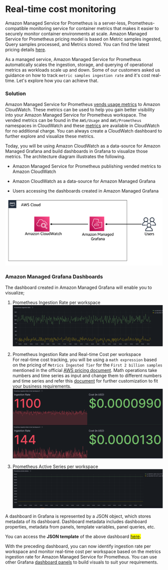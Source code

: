 # Real-time cost monitoring

Amazon Managed Service for Prometheus is a server-less, Prometheus-compatible monitoring service for container metrics that makes it easier to securely monitor container environments at scale. Amazon Managed Service for Prometheus pricing model is based on Metric samples ingested, Query samples processed, and Metrics stored. You can find the latest pricing details [here][pricing]. 

As a managed service, Amazon Managed Service for Prometheus automatically scales the ingestion, storage, and querying of operational metrics as workloads scale up and down. Some of our customers asked us guidance on how to track `metric samples ingestion rate` and it's cost real-time. Let's explore how you can achieve that.

### Solution
Amazon Managed Service for Prometheus [vends usage metrics][vendedmetrics] to Amazon CloudWatch. These metrics can be used to help you gain better visibility into your Amazon Managed Service for Prometheus workspace. The vended metrics can be found in the `AWS/Usage` and `AWS/Prometheus` namespaces in CloudWatch and these [metrics][AMPMetrics] are available in CloudWatch for no additional charge. You can always create a CloudWatch dashboard to further explore and visualize these metrics.

Today, you will be using Amazon CloudWatch as a data-source for Amazon Managed Grafana and build dashboards in Grafana to visualize those metrics. The architecture diagram illustrates the following.  

- Amazon Managed Service for Prometheus publishing vended metrics to Amazon CloudWatch  

- Amazon CloudWatch as a data-source for Amazon Managed Grafana  

- Users accessing the dashboards created in Amazon Managed Grafana

![prometheus-ingestion-rate](../../../images/ampmetricsingestionrate.png)

### Amazon Managed Grafana Dashboards

The dashboard created in Amazon Managed Grafana will enable you to visualize;  

1. Prometheus Ingestion Rate per workspace  
![prometheus-ingestion-rate-dash1](../../../images/ampwsingestionrate-1.png)  

2. Prometheus Ingestion Rate and Real-time Cost per workspace  
   For real-time cost tracking, you will be using a `math expression` based on the pricing of `Metrics Ingested Tier` for the `First 2 billion samples` mentioned in the official [AWS pricing document][pricing]. Math operations take numbers and time series as input and change them to different numbers and time series and refer this [document][mathexpression] for further customization to fit your business requirements.  
![prometheus-ingestion-rate-dash2](../../../images/ampwsingestionrate-2.png)  

3. Prometheus Active Series per workspace  
![prometheus-ingestion-rate-dash3](../../../images/ampwsingestionrate-3.png)


A dashboard in Grafana is represented by a JSON object, which stores metadata of its dashboard. Dashboard metadata includes dashboard properties, metadata from panels, template variables, panel queries, etc.  

You can access the **JSON template** of the above dashboard <mark>[here](AmazonPrometheusMetrics.json).</mark>

With the preceding dashboard, you can now identify ingestion rate per workspace and monitor real-time cost per workspace based on the metrics ingestion rate for Amazon Managed Service for Prometheus. You can use other Grafana [dashboard panels][panels] to build visuals to suit your requirements.

[pricing]: https://aws.amazon.com/prometheus/pricing/
[AMPMetrics]: https://docs.aws.amazon.com/prometheus/latest/userguide/AMP-CW-usage-metrics.html
[vendedmetrics]: https://aws.amazon.com/blogs/mt/introducing-vended-metrics-for-amazon-managed-service-for-prometheus/
[mathexpression]: https://grafana.com/docs/grafana/latest/panels-visualizations/query-transform-data/expression-queries/#math
[panels]: https://docs.aws.amazon.com/grafana/latest/userguide/Grafana-panels.html